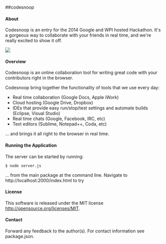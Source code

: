 ##codesnoop

#### About

Codesnoop is an entry for the 2014 Google and WPI hosted Hackathon. It's a gorgeous way to collaborate with your friends in real time, and we're really excited to show it off.

![](http://imgur.com/x94NgCs)

#### Overview

Codesnoop is an online collaboration tool for writing great code with your contributors right in the browser.

Codesnoop bring together the functionality of tools that we use every day:

* Real time collaboration (Google Docs, Apple iWork)
* Cloud hosting (Google Drive, Dropbox)
* IDEs that provide easy run/stop/test settings and automate builds (Eclipse, Visual Studio)
* Real time chats (Google, Facebook, IRC, etc)
* Text editors (Sublime, Notepad++, Coda, etc)

... and brings it all right to the browser in real time.


#### Running the Application

The server can be started by running:

```$ node server.js```

... from the main package at the command line. Navigate to http://localhost:2000/index.html to try


#### License

This software is released under the MIT license http://opensource.org/licenses/MIT.

#### Contact

Forward any feedback to the author(s). For contact information see package.json.




